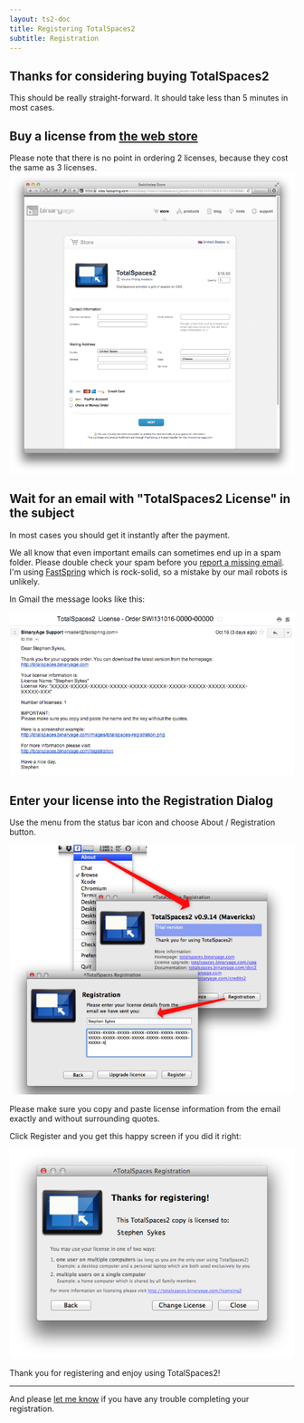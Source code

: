 ```yaml
---
layout: ts2-doc
title: Registering TotalSpaces2
subtitle: Registration
---
```


## Thanks for considering buying TotalSpaces2

This should be really straight-forward. It should take less than 5 minutes in most cases.

## Buy a license from [the web store](https://sites.fastspring.com/switchstep/instant/totalspaces2)

<div class="note">Please note that there is no point in ordering 2 licenses, because they cost the same as 3 licenses.</div>

<img src="/images/switchstep-web-store-ts2.png" style="width: 600px">

## Wait for an email with "TotalSpaces2 License" in the subject

In most cases you should get it instantly after the payment.

We all know that even important emails can sometimes end up in a spam folder. Please double check your spam before you [report a missing email](mailto:support@binaryage.com). I'm using [FastSpring](http://fastspring.com) which is rock-solid, so a mistake by our mail robots is unlikely.

In Gmail the message looks like this:

<img src="/images/totalspaces-license-email-ts2.png" style="width: 738px">

<a name="dialog"></a>
## Enter your license into the Registration Dialog

Use the menu from the status bar icon and choose About / Registration button.

<img src="/images/totalspaces-registration-ts2.png"><br>

Please make sure you copy and paste license information from the email exactly and without surrounding quotes. 

Click Register and you get this happy screen if you did it right:

<img src="/images/totalspaces-good-license-ts2.png">

Thank you for registering and enjoy using TotalSpaces2! 

---

And please [let me know](mailto:support@binaryage.com) if you have any trouble completing your registration.